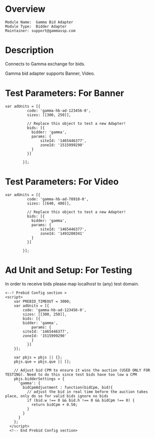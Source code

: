 # Overview

```
Module Name:  Gamma Bid Adapter
Module Type:  Bidder Adapter
Maintainer: support@gammassp.com
```

# Description

Connects to Gamma exchange for bids.

Gamma bid adapter supports Banner, Video.

# Test Parameters: For Banner
```
var adUnits = [{
          code: 'gamma-hb-ad-123456-0',
          sizes: [[300, 250]],
  
          // Replace this object to test a new Adapter!
          bids: [{
			bidder: 'gamma',
            params: {
				siteId: '1465446377',
				zoneId: '1515999290'
            }
          }]
  
        }];
```
# Test Parameters: For Video
```
var adUnits = [{
          code: 'gamma-hb-ad-78910-0',
          sizes: [[640, 480]],
  
          // Replace this object to test a new Adapter!
          bids: [{
			bidder: 'gamma',
            params: {
				siteId: '1465446377',
				zoneId: '1493280341'
            }
          }]
  
        }];
```
# Ad Unit and Setup: For Testing
In order to receive bids please map localhost to (any) test domain.

```
<--! Prebid Config section >
<script> 
    var PREBID_TIMEOUT = 3000;
    var adUnits = [{
        code: 'gamma-hb-ad-123456-0',
        sizes: [[300, 250]],
        bids: [{
		bidder: 'gamma',
            params: {
		siteId: '1465446377',
		zoneId: '1515999290'
            }
          }]
    }];
    
    var pbjs = pbjs || {};
    pbjs.que = pbjs.que || [];

    // Adjust bid CPM to ensure it wins the auction (USED ONLY FOR TESTING). Need to do this since test bids have too low a CPM
    pbjs.bidderSettings = {
      'gamma': {
        bidCpmAdjustment : function(bidCpm, bid){
          // adjust the bid in real time before the auction takes place, only do so for valid bids ignore no bids
          if (bid.w !== 0 && bid.h !== 0 && bidCpm !== 0) {
            return bidCpm + 0.50;
          }
        }
      }
    };
  </script>
  <!-- End Prebid Config section>
  ```
